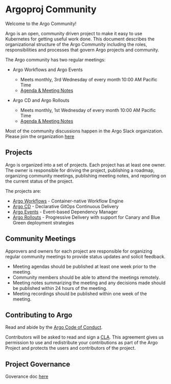 # Argoproj Community

Welcome to the Argo Community!

Argo is an open, community driven project to make it easy to use Kubernetes for getting useful work done.  This document describes the organizational structure of the Argo Community including the roles, responsibilities and processes that govern Argo projects and community.

The Argo community has two regular meetings:

* Argo Workflows and Argo Events
  * Meets monthly, 3rd Wednesday of every month 10:00 AM Pacific Time
  * [Agenda & Meeting Notes](https://docs.google.com/document/d/1DKR4VQ-04DJfHOh6S6-cbQw6MiWppC0k7afORiiy6XQ/edit)

* Argo CD and Argo Rollouts
  * Meets monthly, 1st Wednesday of every month 10:00 AM Pacific Time
  * [Agenda & Meeting Notes](https://docs.google.com/document/d/1ttgw98MO45Dq7ZUHpIiOIEfbyeitKHNfMjbY5dLLMKQ/edit)

Most of the community discussions happen in the Argo Slack organization. Please join the organization [here](https://argoproj.github.io/community/join-slack)

## Projects

Argo is organized into a set of projects. Each project has at least one owner. The owner is responsible for driving the project, publishing a roadmap, organizing community meetings, publishing meeting notes, and reporting on the current status of the project.

The projects are:

* [Argo Workflows](https://github.com/argoproj/argo) - Container-native Workflow Engine
* [Argo CD](https://github.com/argoproj/argo-cd) - Declarative GitOps Continuous Delivery
* [Argo Events](https://github.com/argoproj/argo-events) - Event-based Dependency Manager
* [Argo Rollouts](https://github.com/argoproj/argo-rollouts) - Progressive Delivery with support for Canary and Blue Green deployment strategies

## Community Meetings

Approvers and owners for each project are responsible for organizing regular community meetings to provide status updates and solicit feedback.

* Meeting agendas should be published at least one week prior to the meeting.
* Community members should be able to attend the meetings remotely.
* Meeting notes summarizing the meeting and any decisions made should be published
within 24 hours of the meeting.
* Meeting recordings should be published within one week of the meeting.

## Contributing to Argo

Read and abide by the [Argo Code of Conduct](https://github.com/argoproj/argo/blob/master/CODE_OF_CONDUCT.md).

Contributors will be asked to read and sign a [CLA](https://github.com/argoproj/argo/blob/master/community/Argo%20Individual%20CLA.pdf). This agreement gives us permission to use and redistribute your contributions as part of the Argo Project and protects the users and contributors of the project.

## Project Governance

Goverance doc [here](GOVERNANCE.md)
